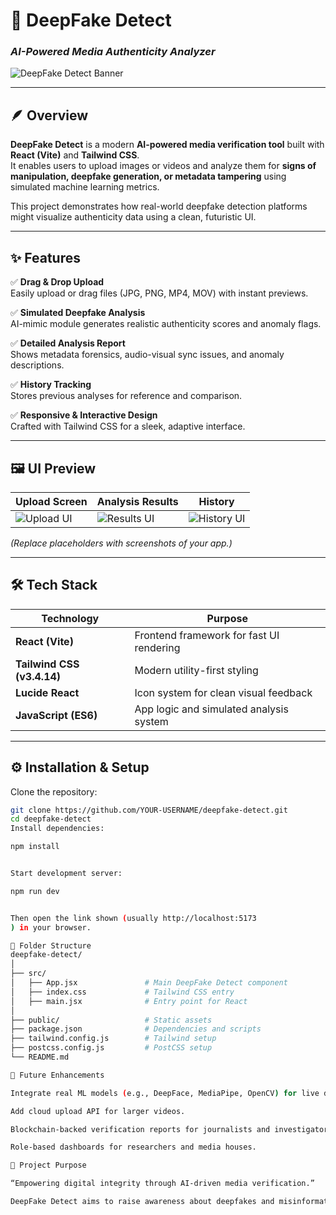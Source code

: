 # 🧠 DeepFake Detect  
### *AI-Powered Media Authenticity Analyzer*  

![DeepFake Detect Banner](https://user-images.githubusercontent.com/placeholder/deepfake-detect-banner.png)

---

## 🪶 Overview  
**DeepFake Detect** is a modern **AI-powered media verification tool** built with **React (Vite)** and **Tailwind CSS**.  
It enables users to upload images or videos and analyze them for **signs of manipulation, deepfake generation, or metadata tampering** using simulated machine learning metrics.  

This project demonstrates how real-world deepfake detection platforms might visualize authenticity data using a clean, futuristic UI.

---

## ✨ Features  

✅ **Drag & Drop Upload**  
Easily upload or drag files (JPG, PNG, MP4, MOV) with instant previews.  

✅ **Simulated Deepfake Analysis**  
AI-mimic module generates realistic authenticity scores and anomaly flags.  

✅ **Detailed Analysis Report**  
Shows metadata forensics, audio-visual sync issues, and anomaly descriptions.  

✅ **History Tracking**  
Stores previous analyses for reference and comparison.  

✅ **Responsive & Interactive Design**  
Crafted with Tailwind CSS for a sleek, adaptive interface.  

---

## 🖼️ UI Preview  

| Upload Screen | Analysis Results | History |
|---------------|------------------|----------|
| ![Upload UI](https://user-images.githubusercontent.com/placeholder/upload-ui.png) | ![Results UI](https://user-images.githubusercontent.com/placeholder/results-ui.png) | ![History UI](https://user-images.githubusercontent.com/placeholder/history-ui.png) |

*(Replace placeholders with screenshots of your app.)*

---

## 🛠️ Tech Stack  

| Technology | Purpose |
|-------------|----------|
| **React (Vite)** | Frontend framework for fast UI rendering |
| **Tailwind CSS (v3.4.14)** | Modern utility-first styling |
| **Lucide React** | Icon system for clean visual feedback |
| **JavaScript (ES6)** | App logic and simulated analysis system |

---

## ⚙️ Installation & Setup  

Clone the repository:
```bash
git clone https://github.com/YOUR-USERNAME/deepfake-detect.git
cd deepfake-detect
Install dependencies:

npm install


Start development server:

npm run dev


Then open the link shown (usually http://localhost:5173
) in your browser.

🧩 Folder Structure
deepfake-detect/
│
├── src/
│   ├── App.jsx               # Main DeepFake Detect component
│   ├── index.css             # Tailwind CSS entry
│   ├── main.jsx              # Entry point for React
│
├── public/                   # Static assets
├── package.json              # Dependencies and scripts
├── tailwind.config.js        # Tailwind setup
├── postcss.config.js         # PostCSS setup
└── README.md

🌈 Future Enhancements

Integrate real ML models (e.g., DeepFace, MediaPipe, OpenCV) for live detection.

Add cloud upload API for larger videos.

Blockchain-backed verification reports for journalists and investigators.

Role-based dashboards for researchers and media houses.

🧠 Project Purpose

“Empowering digital integrity through AI-driven media verification.”

DeepFake Detect aims to raise awareness about deepfakes and misinformation by showing how AI tools can help ensure media authenticity in a visually engaging and educational way.